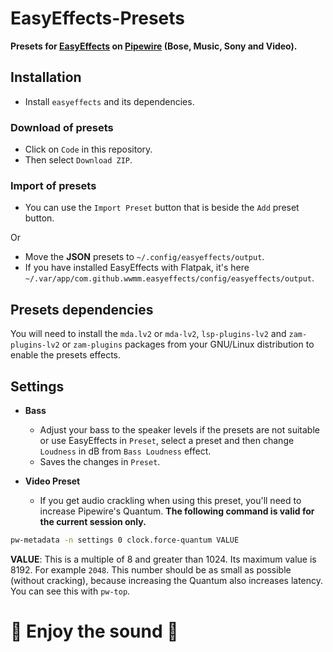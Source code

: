 # EasyEffects-Presets
**Presets for [EasyEffects](https://github.com/wwmm/easyeffects) on [Pipewire](https://pipewire.org/) (Bose, Music, Sony and Video).**


## Installation
* Install `easyeffects` and its dependencies.

### Download of presets
* Click on `Code` in this repository.
* Then select `Download ZIP`.

### Import of presets
* You can use the `Import Preset` button that is beside the `Add` preset button.

Or
* Move the **JSON** presets to `~/.config/easyeffects/output`.
* If you have installed EasyEffects with Flatpak, it's here `~/.var/app/com.github.wwmm.easyeffects/config/easyeffects/output`.

## Presets dependencies
You will need to install the `mda.lv2` or `mda-lv2`, `lsp-plugins-lv2` and `zam-plugins-lv2` or `zam-plugins` packages from your GNU/Linux distribution to enable the presets effects.


## Settings
* **Bass**
	* Adjust your bass to the speaker levels if the presets are not suitable or use EasyEffects in `Preset`, select a preset and then change `Loudness` in dB from `Bass Loudness` effect.
	* Saves the changes in `Preset`.

* **Video Preset**
	* If you get audio crackling when using this preset, you'll need to increase Pipewire's Quantum. **The following command is valid for the current session only.**
```sh
pw-metadata -n settings 0 clock.force-quantum VALUE
```

**VALUE**: This is a multiple of 8 and greater than 1024. Its maximum value is 8192. For example `2048`.
This number should be as small as possible (without cracking), because increasing the Quantum also increases latency. You can see this with `pw-top`.

# 🖤️ Enjoy the sound 🖤️
